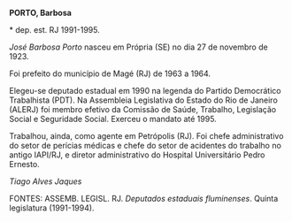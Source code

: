 **PORTO, Barbosa**

\* dep. est. RJ 1991-1995.

*José Barbosa Porto* nasceu em Própria (SE) no dia 27 de novembro de
1923.

Foi prefeito do município de Magé (RJ) de 1963 a 1964.

Elegeu-se deputado estadual em 1990 na legenda do Partido Democrático
Trabalhista (PDT). Na Assembleia Legislativa do Estado do Rio de Janeiro
(ALERJ) foi membro efetivo da Comissão de Saúde, Trabalho, Legislação
Social e Seguridade Social. Exerceu o mandato até 1995.

Trabalhou, ainda, como agente em Petrópolis (RJ). Foi chefe
administrativo do setor de perícias médicas e chefe do setor de
acidentes do trabalho no antigo IAPI/RJ, e diretor administrativo do
Hospital Universitário Pedro Ernesto.

*Tiago Alves Jaques*

FONTES: ASSEMB. LEGISL. RJ. *Deputados estaduais fluminenses*. Quinta
legislatura (1991-1994).
